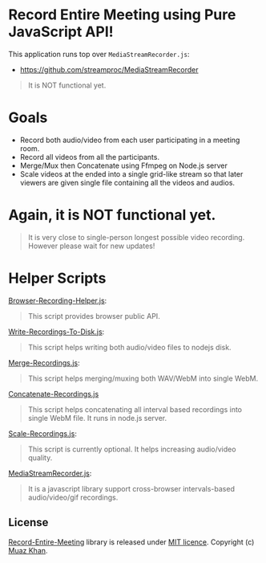 # Record Entire Meeting using Pure JavaScript API!

This application runs top over `MediaStreamRecorder.js`:

* https://github.com/streamproc/MediaStreamRecorder

> It is NOT functional yet.

# Goals

* Record both audio/video from each user participating in a meeting room.
* Record all videos from all the participants.
* Merge/Mux then Concatenate using Ffmpeg on Node.js server
* Scale videos at the ended into a single grid-like stream so that later viewers are given single file containing all the videos and audios.

# Again, it is NOT functional yet.

> It is very close to single-person longest possible video recording. However please wait for new updates!

# Helper Scripts

[Browser-Recording-Helper.js](https://github.com/streamproc/Record-Entire-Meeting/blob/master/Browser-Recording-Helper.js):

> This script provides browser public API.

[Write-Recordings-To-Disk.js](https://github.com/streamproc/Record-Entire-Meeting/blob/master/Write-Recordings-To-Disk.js):

> This script helps writing both audio/video files to nodejs disk.

[Merge-Recordings.js](https://github.com/streamproc/Record-Entire-Meeting/blob/master/Merge-Recordings.js):

> This script helps merging/muxing both WAV/WebM into single WebM.

[Concatenate-Recordings.js](https://github.com/streamproc/Record-Entire-Meeting/blob/master/Concatenate-Recordings.js)

> This script helps concatenating all interval based recordings into single WebM file. It runs in node.js server.

[Scale-Recordings.js](https://github.com/streamproc/Record-Entire-Meeting/blob/master/Scale-Recordings.js):

> This script is currently optional. It helps increasing audio/video quality.

[MediaStreamRecorder.js](https://github.com/streamproc/Record-Entire-Meeting/blob/master/MediaStreamRecorder.js):

> It is a javascript library support cross-browser intervals-based audio/video/gif recordings.

## License

[Record-Entire-Meeting](https://github.com/streamproc/Record-Entire-Meeting) library is released under [MIT licence](https://www.webrtc-experiment.com/licence/). Copyright (c) [Muaz Khan](http://www.MuazKhan.com/).
